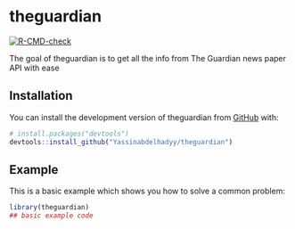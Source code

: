 
<!-- README.md is generated from README.Rmd. Please edit that file -->

# theguardian

<!-- badges: start -->

[![R-CMD-check](https://github.com/Yassinabdelhadyy/theguardian/actions/workflows/check-standard.yaml/badge.svg)](https://github.com/Yassinabdelhadyy/theguardian/actions/workflows/check-standard.yaml)
<!-- badges: end -->

The goal of theguardian is to get all the info from The Guardian news paper API with ease

## Installation

You can install the development version of theguardian from
[GitHub](https://github.com/) with:

``` r
# install.packages("devtools")
devtools::install_github("Yassinabdelhadyy/theguardian")
```

## Example

This is a basic example which shows you how to solve a common problem:

``` r
library(theguardian)
## basic example code
```



